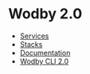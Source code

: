 # Wodby 2.0

- [Services](https://github.com/wodby/services)
- [Stacks](https://github.com/wodby/stacks)
- [Documentation](https://github.com/wodby/docs/tree/master/2.0)
- [Wodby CLI 2.0](https://github.com/wodby/wodby-cli/tree/2.0)
